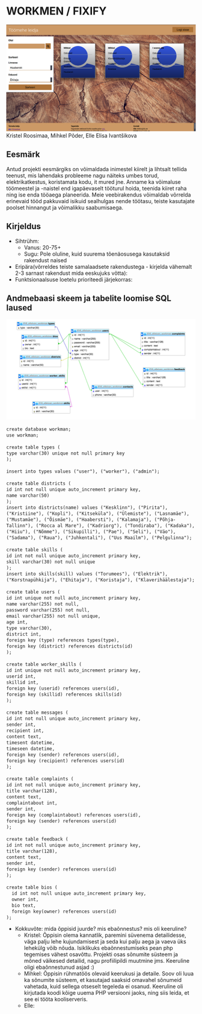 # WORKMEN / FIXIFY

![Preview](screenshot.png)
Kristel Roosimaa, Mihkel Põder, Elle Elisa Ivantšikova

## Eesmärk
Antud projekti eesmärgiks on võimaldada inimestel kiirelt ja lihtsalt tellida teenust, mis lahendaks probleeme nagu näiteks umbes torud, elektrikatkestus, koristamata kodu, it mured jne. Anname ka võimaluse töömeestel ja -naistel end igapäevaselt tööturul hoida, teenida kiiret raha ning ise enda tööaega planeerida. Meie veebirakendus võimaldab võrrelda erinevaid tööd pakkuvaid isikuid sealhulgas nende töötasu, teiste kasutajate poolset hinnangut ja võimalikku saabumisaega.

## Kirjeldus
* Sihtrühm:
	* Vanus: 20-75+
	* Sugu: Pole oluline, kuid suurema tõenäosusega kasutaksid rakendust naised
* Eripära(võrreldes teiste samalaadsete rakendustega - kirjelda vähemalt 2-3 sarnast rakendust mida eeskujuks võtta):
* Funktsionaalsuse loetelu prioriteedi järjekorras:

## Andmebaasi skeem ja tabelite loomise SQL laused
![Preview](databasescheme.png)

```
create database workman;
use workman;

create table types (
type varchar(30) unique not null primary key
);

insert into types values ("user"), ("worker"), ("admin");

create table districts (
id int not null unique auto_increment primary key,
name varchar(50)
);
insert into districts(name) values ("Kesklinn"), ("Pirita"), ("Kristiine"), ("Kopli"), ("Kitseküla"), ("Ülemiste"), ("Lasnamäe"), ("Mustamäe"), ("Õismäe"), ("Haabersti"), ("Kalamaja"), ("Põhja-Tallinn"), ("Rocca al Mare"), ("Kadriorg"), ("Tondiraba"), ("Kadaka"), ("Hiiu"), ("Nõmme"), ("Sikupilli"), ("Pae"), ("Seli"), ("Väo"), ("Sadama"), ("Raua"), ("Juhkentali"), ("Uus Maailm"), ("Pelgulinna");

create table skills (
id int not null unique auto_increment primary key,
skill varchar(30) not null unique
);
insert into skills(skill) values ("Torumees"), ("Elektrik"), ("Korstnapühkija"), ("Ehitaja"), ("Koristaja"), ("Klaverihäälestaja");

create table users (
id int unique not null auto_increment primary key,
name varchar(255) not null,
password varchar(255) not null,
email varchar(255) not null unique,
age int,
type varchar(30),
district int,
foreign key (type) references types(type),
foreign key (district) references districts(id)
);

create table worker_skills (
id int unique not null auto_increment primary key,
userid int,
skillid int,
foreign key (userid) references users(id),
foreign key (skillid) references skills(id)
);

create table messages (
id int not null unique auto_increment primary key,
sender int,
recipient int,
content text,
timesent datetime,
timeseen datetime,
foreign key (sender) references users(id),
foreign key (recipient) references users(id)
);

create table complaints (
id int not null unique auto_increment primary key,
title varchar(128),
content text,
complaintabout int,
sender int,
foreign key (complaintabout) references users(id),
foreign key (sender) references users(id)
);

create table feedback (
id int not null unique auto_increment primary key,
title varchar(128),
content text,
sender int,
foreign key (sender) references users(id)
);

create table bios (
  id int not null unique auto_increment primary key,
  owner int,
  bio text,
  foreign key(owner) references users(id)
);
```

* Kokkuvõte: mida õppisid juurde? mis ebaõnnestus? mis oli keeruline?
	* Kristel: Õppisin olema kannatlik, paremini süvenema detailidesse, väga palju lehe kujundamisest ja  seda kui palju aega ja vaeva üks lehekülg võib nõuda.
	Isiklikuks ebaõnnestumiseks pean php tegemises vähest osavõttu. Projekti osas sõnumite süsteem ja mõned väikesed detailid, nagu profiilipildi muutmine jms. Keeruline oligi ebaõnnestunud asjad :) 
	* Mihkel: Õppisin rühmatöös olevaid keerukusi ja detaile. Soov oli luua ka sõnumite süsteem, et kasutajad saaksid omavahel sõnumeid vahetada, kuid sellega otseselt tegeleda ei osanud. Keeruline oli kirjutada koodi kõige uuema PHP versiooni jaoks, ning siis leida, et see ei tööta kooliserveris.
	* Elle:
